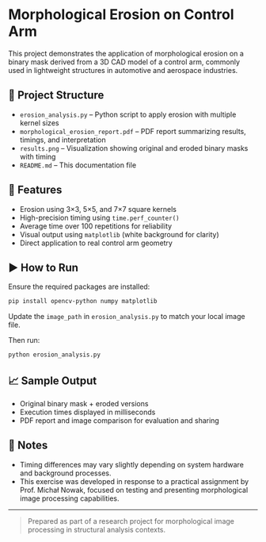
# Morphological Erosion on Control Arm

This project demonstrates the application of morphological erosion on a binary mask derived from a 3D CAD model of a control arm, commonly used in lightweight structures in automotive and aerospace industries.

## 📁 Project Structure

- `erosion_analysis.py` – Python script to apply erosion with multiple kernel sizes
- `morphological_erosion_report.pdf` – PDF report summarizing results, timings, and interpretation
- `results.png` – Visualization showing original and eroded binary masks with timing
- `README.md` – This documentation file

## 🧪 Features

- Erosion using 3×3, 5×5, and 7×7 square kernels
- High-precision timing using `time.perf_counter()`
- Average time over 100 repetitions for reliability
- Visual output using `matplotlib` (white background for clarity)
- Direct application to real control arm geometry

## ▶️ How to Run

Ensure the required packages are installed:

```bash
pip install opencv-python numpy matplotlib
```

Update the `image_path` in `erosion_analysis.py` to match your local image file.

Then run:

```bash
python erosion_analysis.py
```

## 📈 Sample Output

- Original binary mask + eroded versions
- Execution times displayed in milliseconds
- PDF report and image comparison for evaluation and sharing

## 📘 Notes

- Timing differences may vary slightly depending on system hardware and background processes.
- This exercise was developed in response to a practical assignment by Prof. Michał Nowak, focused on testing and presenting morphological image processing capabilities.

---

> Prepared as part of a research project for morphological image processing in structural analysis contexts.
